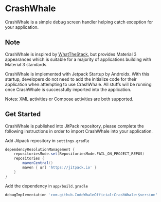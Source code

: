 # CrashWhale

CrashWhale is a simple debug screen handler helping catch exception for your application.

## Note

CrashWhale is inspired by [WhatTheStack](https://github.com/haroldadmin/WhatTheStack), but provides
Material 3 appearances which is suitable for a majority of applications building with Material 3 standards.

CrashWhale is implemented with Jetpack Startup by Androidx. With this startup, developers do not need to
add the initialize code for their application when attempting to use CrashWhale. All stuffs will be
running once CrashWhale is successfully imported into the application.

Notes: XML activities or Compose activities are both supported.

## Get Started

CrashWhale is published into JitPack repository, please complete the following instructions in order to import
CrashWhale into your application.

Add Jitpack repository in `settings.gradle`

```groovy
dependencyResolutionManagement {
    repositoriesMode.set(RepositoriesMode.FAIL_ON_PROJECT_REPOS)
    repositories {
        mavenCentral()
        maven { url 'https://jitpack.io' }
    }
}
```

Add the dependency in `app/build.gradle`

```groovy
debugImplementation 'com.github.CodeWhaleOfficial:CrashWhale:$version'
```
